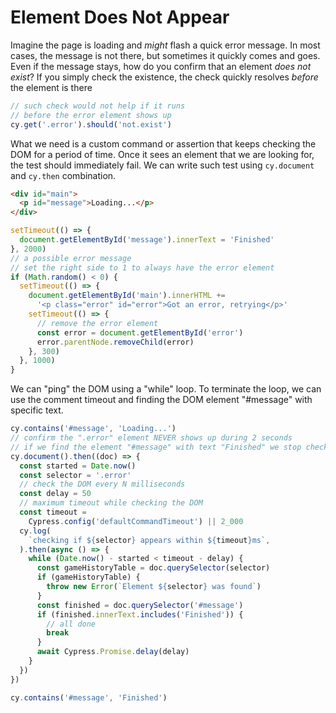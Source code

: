 # Element Does Not Appear

Imagine the page is loading and _might_ flash a quick error message. In most cases, the message is not there, but sometimes it quickly comes and goes. Even if the message stays, how do you confirm that an element _does not exist_? If you simply check the existence, the check quickly resolves _before_ the element is there

```js
// such check would not help if it runs
// before the error element shows up
cy.get('.error').should('not.exist')
```

What we need is a custom command or assertion that keeps checking the DOM for a period of time. Once it sees an element that we are looking for, the test should immediately fail. We can write such test using `cy.document` and `cy.then` combination.

<!-- fiddle Error element does not appear -->

```html hide
<div id="main">
  <p id="message">Loading...</p>
</div>
```

```js app
setTimeout(() => {
  document.getElementById('message').innerText = 'Finished'
}, 2000)
// a possible error message
// set the right side to 1 to always have the error element
if (Math.random() < 0) {
  setTimeout(() => {
    document.getElementById('main').innerHTML +=
      '<p class="error" id="error">Got an error, retrying</p>'
    setTimeout(() => {
      // remove the error element
      const error = document.getElementById('error')
      error.parentNode.removeChild(error)
    }, 300)
  }, 1000)
}
```

We can "ping" the DOM using a "while" loop. To terminate the loop, we can use the comment timeout and finding the DOM element "#message" with specific text.

```js hide
cy.contains('#message', 'Loading...')
// confirm the ".error" element NEVER shows up during 2 seconds
// if we find the element "#message" with text "Finished" we stop checking
cy.document().then((doc) => {
  const started = Date.now()
  const selector = '.error'
  // check the DOM every N milliseconds
  const delay = 50
  // maximum timeout while checking the DOM
  const timeout =
    Cypress.config('defaultCommandTimeout') || 2_000
  cy.log(
    `checking if ${selector} appears within ${timeout}ms`,
  ).then(async () => {
    while (Date.now() - started < timeout - delay) {
      const gameHistoryTable = doc.querySelector(selector)
      if (gameHistoryTable) {
        throw new Error(`Element ${selector} was found`)
      }
      const finished = doc.querySelector('#message')
      if (finished.innerText.includes('Finished')) {
        // all done
        break
      }
      await Cypress.Promise.delay(delay)
    }
  })
})

cy.contains('#message', 'Finished')
```

<!-- fiddle-end -->
